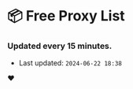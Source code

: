 # :package: Free Proxy List
### Updated every 15 minutes.

- Last updated: `2024-06-22 18:38`

:heart:
